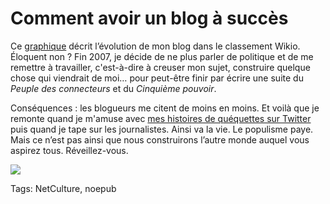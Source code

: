 # Comment avoir un blog à succès

Ce [graphique](http://labs.wikio.net/fr/source?url=blog.tcrouzet.com) décrit l’évolution de mon blog dans le classement Wikio. Éloquent non ? Fin 2007, je décide de ne plus parler de politique et de me remettre à travailler, c'est-à-dire à creuser mon sujet, construire quelque chose qui viendrait de moi… pour peut-être finir par écrire une suite du *Peuple des connecteurs* et du *Cinquième pouvoir*.

Conséquences : les blogueurs me citent de moins en moins. Et voilà que je remonte quand je m'amuse avec [mes histoires de quéquettes sur Twitter](http://blog.tcrouzet.com/2009/09/24/qui-a-la-plus-grosse-quequette-sur-twitter/) puis quand je tape sur les journalistes. Ainsi va la vie. Le populisme paye. Mais ce n’est pas ainsi que nous construirons l’autre monde auquel vous aspirez tous. Réveillez-vous.

![](http://blog.tcrouzet.comhttps://tcrouzet.com/images_tc/2010/01/wikio.png)

Tags: NetCulture, noepub
